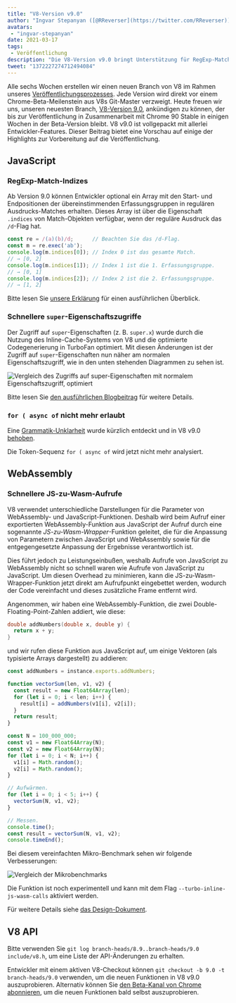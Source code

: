```yaml
---
title: "V8-Version v9.0"
author: "Ingvar Stepanyan ([@RReverser](https://twitter.com/RReverser)), steht inline"
avatars:
 - "ingvar-stepanyan"
date: 2021-03-17
tags:
 - Veröffentlichung
description: "Die V8-Version v9.0 bringt Unterstützung für RegExp-Match-Indizes und verschiedene Leistungsverbesserungen."
tweet: "1372227274712494084"
---
```

Alle sechs Wochen erstellen wir einen neuen Branch von V8 im Rahmen unseres [Veröffentlichungsprozesses](https://v8.dev/docs/release-process). Jede Version wird direkt vor einem Chrome-Beta-Meilenstein aus V8s Git-Master verzweigt. Heute freuen wir uns, unseren neuesten Branch, [V8-Version 9.0](https://chromium.googlesource.com/v8/v8.git/+log/branch-heads/9.0), ankündigen zu können, der bis zur Veröffentlichung in Zusammenarbeit mit Chrome 90 Stable in einigen Wochen in der Beta-Version bleibt. V8 v9.0 ist vollgepackt mit allerlei Entwickler-Features. Dieser Beitrag bietet eine Vorschau auf einige der Highlights zur Vorbereitung auf die Veröffentlichung.

<!--truncate-->
## JavaScript

### RegExp-Match-Indizes

Ab Version 9.0 können Entwickler optional ein Array mit den Start- und Endpositionen der übereinstimmenden Erfassungsgruppen in regulären Ausdrucks-Matches erhalten. Dieses Array ist über die Eigenschaft `.indices` von Match-Objekten verfügbar, wenn der reguläre Ausdruck das `/d`-Flag hat.

```javascript
const re = /(a)(b)/d;      // Beachten Sie das /d-Flag.
const m = re.exec('ab');
console.log(m.indices[0]); // Index 0 ist das gesamte Match.
// → [0, 2]
console.log(m.indices[1]); // Index 1 ist die 1. Erfassungsgruppe.
// → [0, 1]
console.log(m.indices[2]); // Index 2 ist die 2. Erfassungsgruppe.
// → [1, 2]
```

Bitte lesen Sie [unsere Erklärung](https://v8.dev/features/regexp-match-indices) für einen ausführlichen Überblick.

### Schnellere `super`-Eigenschaftszugriffe

Der Zugriff auf `super`-Eigenschaften (z. B. `super.x`) wurde durch die Nutzung des Inline-Cache-Systems von V8 und die optimierte Codegenerierung in TurboFan optimiert. Mit diesen Änderungen ist der Zugriff auf `super`-Eigenschaften nun näher am normalen Eigenschaftszugriff, wie in den unten stehenden Diagrammen zu sehen ist.

![Vergleich des Zugriffs auf super-Eigenschaften mit normalem Eigenschaftszugriff, optimiert](/_img/fast-super/super-opt.svg)

Bitte lesen Sie [den ausführlichen Blogbeitrag](https://v8.dev/blog/fast-super) für weitere Details.

### `for ( async of` nicht mehr erlaubt

Eine [Grammatik-Unklarheit](https://github.com/tc39/ecma262/issues/2034) wurde kürzlich entdeckt und in V8 v9.0 [behoben](https://chromium-review.googlesource.com/c/v8/v8/+/2683221).

Die Token-Sequenz `for ( async of` wird jetzt nicht mehr analysiert.

## WebAssembly

### Schnellere JS-zu-Wasm-Aufrufe

V8 verwendet unterschiedliche Darstellungen für die Parameter von WebAssembly- und JavaScript-Funktionen. Deshalb wird beim Aufruf einer exportierten WebAssembly-Funktion aus JavaScript der Aufruf durch eine sogenannte *JS-zu-Wasm-Wrapper*-Funktion geleitet, die für die Anpassung von Parametern zwischen JavaScript und WebAssembly sowie für die entgegengesetzte Anpassung der Ergebnisse verantwortlich ist.

Dies führt jedoch zu Leistungseinbußen, weshalb Aufrufe von JavaScript zu WebAssembly nicht so schnell waren wie Aufrufe von JavaScript zu JavaScript. Um diesen Overhead zu minimieren, kann die JS-zu-Wasm-Wrapper-Funktion jetzt direkt am Aufrufpunkt eingebettet werden, wodurch der Code vereinfacht und dieses zusätzliche Frame entfernt wird.

Angenommen, wir haben eine WebAssembly-Funktion, die zwei Double-Floating-Point-Zahlen addiert, wie diese:

```cpp
double addNumbers(double x, double y) {
  return x + y;
}
```

und wir rufen diese Funktion aus JavaScript auf, um einige Vektoren (als typisierte Arrays dargestellt) zu addieren:

```javascript
const addNumbers = instance.exports.addNumbers;

function vectorSum(len, v1, v2) {
  const result = new Float64Array(len);
  for (let i = 0; i < len; i++) {
    result[i] = addNumbers(v1[i], v2[i]);
  }
  return result;
}

const N = 100_000_000;
const v1 = new Float64Array(N);
const v2 = new Float64Array(N);
for (let i = 0; i < N; i++) {
  v1[i] = Math.random();
  v2[i] = Math.random();
}

// Aufwärmen.
for (let i = 0; i < 5; i++) {
  vectorSum(N, v1, v2);
}

// Messen.
console.time();
const result = vectorSum(N, v1, v2);
console.timeEnd();
```

Bei diesem vereinfachten Mikro-Benchmark sehen wir folgende Verbesserungen:

![Vergleich der Mikrobenchmarks](/_img/v8-release-90/js-to-wasm.svg)

Die Funktion ist noch experimentell und kann mit dem Flag `--turbo-inline-js-wasm-calls` aktiviert werden.

Für weitere Details siehe [das Design-Dokument](https://docs.google.com/document/d/1mXxYnYN77tK-R1JOVo6tFG3jNpMzfueQN1Zp5h3r9aM/edit).

## V8 API

Bitte verwenden Sie `git log branch-heads/8.9..branch-heads/9.0 include/v8.h`, um eine Liste der API-Änderungen zu erhalten.

Entwickler mit einem aktiven V8-Checkout können `git checkout -b 9.0 -t branch-heads/9.0` verwenden, um die neuen Funktionen in V8 v9.0 auszuprobieren. Alternativ können Sie [den Beta-Kanal von Chrome abonnieren](https://www.google.com/chrome/browser/beta.html), um die neuen Funktionen bald selbst auszuprobieren.
